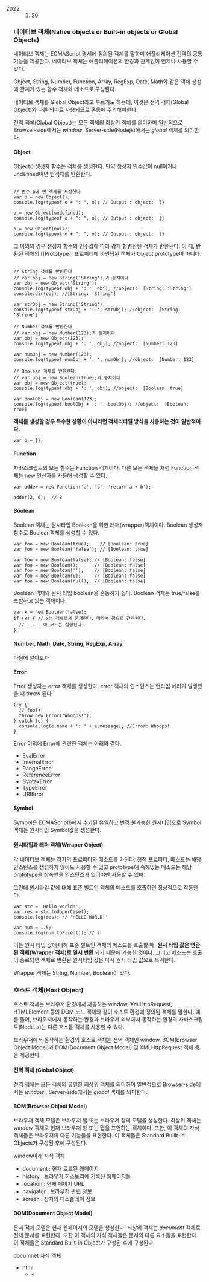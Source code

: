 2022. 1. 20

### 네이티브 객체(Native objects or Built-in objects or Global Objects)

네이티브 객체는 ECMAScript 명세에 정의된 객체를 말하며 애플리케이션 전역의 공통 기능을 제공한다.
네이티브 객체는 애플리케이션의 환경과 관계없이 언제나 사용할 수 있다.

Object, String, Number, Function, Array, RegExp, Date, Math와 같은 객체 생성에 관계가 있는 함수 객체와 메소드로 구성된다.

네이티브 객체를 Global Object라고 부르기도 하는데, 이것은 전역 객체(Global Object)와 다른 의미로 사용되므로 혼동에 주의해야한다.

전역 객체(Global Object)는 모든 객체의 최상위 객체를 의미하며 일반적으로 Browser-side에서는 _window_, Server-side(Nodejs)에서는 _global_ 객체를 의미한다.

#### Object

Object() 생성자 함수는 객체를 생성한다. 만약 생성자 인수값이 null이거나 undefined이면 빈객체를 반환한다.

```

// 변수 o에 빈 객체를 저장한다
var o = new Object();
console.log(typeof o + ": ", o); // Output : object:  {}

o = new Object(undefined);
console.log(typeof o + ": ", o); // Output : object:  {}

o = new Object(null);
console.log(typeof o + ": ", o); // Output : object:  {}
```

그 이외의 경우 생성자 함수의 인수값에 따라 강제 형변환된 객체가 반환된다.
이 때, 반환된 객체의 [[Prototype]] 프로퍼티에 바인딩된 객체가 Object.prototype이 아니다.

```

// String 객체를 반환한다
// var obj = new String('String');과 동치이다
var obj = new Object('String');
console.log(typeof obj + ': ', obj); //object:  [String: 'String']
console.dir(obj); //[String: 'String']

var strObj = new String('String');
console.log(typeof strObj + ': ', strObj); //object:  [String: 'String']

// Number 객체를 반환한다
// var obj = new Number(123);과 동치이다
var obj = new Object(123);
console.log(typeof obj + ': ', obj); //object:  [Number: 123]

var numObj = new Number(123);
console.log(typeof numObj + ': ', numObj); //object:  [Number: 123]

// Boolean 객체를 반환한다.
// var obj = new Boolean(true);과 동치이다
var obj = new Object(true);
console.log(typeof obj + ': ', obj); //object:  [Boolean: true]

var boolObj = new Boolean(123);
console.log(typeof boolObj + ': ', boolObj); //object:  [Boolean: true]
```

**객체를 생성할 경우 특수한 상황이 아니라면 객체리터럴 방식을 사용하는 것이 일반적이다.**

```
var o = {};
```

#### Function

자바스크립트의 모든 함수는 Function 객체이다. 다른 모든 객체들 처럼 Function 객체는 new 연산자를 사용해 생성할 수 있다.

```
var adder = new Function('a', 'b', 'return a + b');

adder(2, 6);  // 8
```

#### Boolean

Boolean 객체는 원시타입 Boolean을 위한 래퍼(wrapper)객체이다.
Boolean 생성자 함수로 Boolean객체를 생성할 수 있다.

```
var foo = new Boolean(true);    // [Boolean: true]
var foo = new Boolean('false'); // [Boolean: true]

var foo = new Boolean(false); // [Boolean: false]
var foo = new Boolean();      // [Boolean: false]
var foo = new Boolean('');    // [Boolean: false]
var foo = new Boolean(0);     // [Boolean: false]
var foo = new Boolean(null);  // [Boolean: false]
```

Boolean 객체와 원시 타입 boolean을 혼동하기 쉽다. Boolean 객체는 true/false를 포함하고 있는 객체이다.

```
var x = new Boolean(false);
if (x) { // x는 객체로서 존재한다. 따라서 참으로 간주된다.
  // . . . 이 코드는 실행된다.
}
```

#### Number, Math, Date, String, RegExp, Array

다음에 알아보자

#### Error

Error 생성자는 error 객체를 생성한다. error 객체의 인스턴스는 런타임 에러가 발생했을 때 throw 된다.

```
try {
  // foo();
  throw new Error('Whoops!');
} catch (e) {
  console.log(e.name + ': ' + e.message); //Error: Whoops!
}
```

Error 이외에 Error에 관련한 객체는 아래와 같다.

- EvalError
- InternalError
- RangeError
- ReferenceError
- SyntaxError
- TypeError
- URIError

#### Symbol

Symbol은 ECMAScript6에서 추가된 유일하고 변경 불가능한 원시타입으로 Symbol 객체는 원시타입 Symbol값을 생성한다.

#### 원시타입과 래퍼 객체(Wrraper Object)

각 네이티브 객체는 각자의 프로퍼티와 메소드를 가진다.
정적 프로퍼티, 메소드는 해당 인스턴스를 생성하지 않아도 사용할 수 있고 prototype에 속해있는 메소드는 해당 prototype을 상속받을 인스턴스가 있어야만 사용할 수 있따.

그런데 원시타입 값에 대해 표준 빌트인 객체의 메소드를 호출하면 정상적으로 작동한다.

```
var str = 'Hello world!';
var res = str.toUpperCase();
console.log(res); // 'HELLO WORLD!'

var num = 1.5;
console.log(num.toFixed()); // 2
```

이는 원시 타입 값에 대해 표준 빌트인 객체의 메소드를 호출할 때, **원시 타입 값은 연관된 객체(Wrapper 객체)로 일시 변환** 되기 때문에 가능한 것이다.
그리고 메소드는 호출이 종료되면 객체로 변환된 원시타입 값은 다시 원시 타입 값으로 복귀한다.

Wrapper 객체는 String, Number, Boolean이 있다.

### 호스트 객체(Host Object)

호스트 객체는 브라우저 환경에서 제공하는 window, XmlHttpRequest, HTMLElement 등의 DOM 노드 객체와 같이 호스트 환경에 정의된 객체를 말한다.
예를 들어, 브라우저에서 동작하는 환경과 브라우저 외부에서 동작하는 환경의 자바스크립트(Node.js)는 다른 호스틑 객체를 사용할 수 있다.

브라우저에서 동작하는 환경의 호스트 객체는 전역 객체인 window, BOM(Browser Object Model)과 DOM(Document Object Model) 및 XMLHttpRequest 객체 등을 제공한다.

#### 전역 객체 (Global Object)

전역 객체는 모든 객체의 유일한 최상위 객체를 의미하며 일반적으로 Browser-side에서는 _window_ , Server-side에서는 _global_ 객체를 의미한다.

#### BOM(Browser Object Model)

브라우저 객체 모델은 브라우저 탭 또는 브라우저 창의 모델을 생성한다.
최상위 객체는 _window_ 객체로 현재 브라우저 창 또는 탭을 표현하는 객체이다. 또한, 이 객체의 자식 객체들은 브라우저의 다른 기능들을 표현한다.
이 객체들은 Standard Bulilt-in Objects가 구성된 후에 구성된다.

window아래 자식 객체

- document : 현재 로드된 웹페이지
- history : 브라우저 히스토리에 기록된 웹페이지들
- location : 현재 페이지 URL
- navigator : 브라우저 관련 정보
- screen : 장치의 디스플레이 정보

#### DOM(Document Object Model)

문서 객체 모델은 현재 웹페이지의 모델을 생성한다. 최상위 객체는 _document_ 객체로 전체 문서를 표현한다. 또한 이 객체의 자식 객체들은 문서의 다른 요소들을 표현한다. 이 객체들은 Standard Built-in Object가 구성된 후에 구성된다.

documnet 자식 객체

- html
  - <head>
    - <title>
  - <body>
    - <div> - attribute
      - <p>
        - text

```
// in browser console
this === window // true

// in Terminal
node
this === global // true
```

전역 객체는 실행 컨텍스트에 컨트롤이 들어가기 이전에 생성이 되며 constructor가 없기 때문에 new 연산자를 이용하여 새롭게 생성할 수 없다.
즉, 개발자가 전역 객체를 생성하는 것은 불가능하다.

전역 객체는 전역 스코프를 갖게 된다.

전역 객체의 자식 객체를 사용할 때 전역 객체의 기술은 생략할 수 있따.
예를 들어, document 객체는 전역 객체 window의 자식 객체 window.document...와 같이 기술할 수 있으나 일반적으로 전역객체는 생략한다.

```
//example
document.querySelector("#id")
```

그러나 사용자가 정의한 변수와 전역 개겣의 자식객체의 이름이 충돌하는 경우, 명확히 전역 객체를 기술하여 혼동을 방지할 수 있다.

전역 객체는 전역 변수를 프로퍼티로 갖게 된다. 다시 말해 전역 변수는 전역 변수의 프로퍼티이다.

```
var ga = "Global variable";
console.log(ga); // Global variable
console.log(window.ga); // Global variable
```

글로벌 영역에서 선언한 함수도 전역 객체의 프로퍼티로 접근할 수 있다. 다시 말해 전역 함수는 전역 객체의 메소드이다.

```
function foo() {
    console.log('invoked!');
    }
    window.foo(); //invoked
```

Standard Built-in Object도 역시 전역 객체의 자식 객체이다. 전역 객체의 자식 객체를 사용할 때 전역 객체의 기술은 생략할 수 있으므로 표준 빌트인 객체도 전역 객체의 기술을 생략할 수 있따.

```
// window.alert('Hello world!');
alert('Hello world!');
```

### 전역 프로퍼티(Global property)

전역 프로퍼티는 **전역 객체의 프로퍼티를 의미한다.** 애플리케이션 전역에서 사용하는 값들을 나타내기 위해 사용한다. 전역 프로퍼티는 간단한 값이 대부분이며 다른 프로퍼티나 메소드를 가지고 있다.

#### Infinity

Infinity 프로퍼티는 음/양의 무한대를 나타내는 숫자값 Infinity를 갖는다.

```
console.log(window.Infinity); // Infinity

console.log(3/0);  // Infinity
console.log(-3/0); // -Infinity
console.log(Number.MAX_VALUE * 2); // 1.7976931348623157e+308 * 2
console.log(typeof Infinity); // number
```

#### NaN

**Not-a-Number라는 뜻이다.** 숫자가 아님을 나타내는 프로퍼티이다.

```
//NaN = Number.NaN
console.log(window.NaN); // NaN

console.log(Number('xyz')); // NaN
console.log(1 * 'string');  // NaN
console.log(typeof NaN);    // number
```

#### undefined

undefined 프로퍼티는 원시타입 undefined를 값으로 갖는다.

```
console.log(window.undefined); // undefined

var foo;
console.log(foo); // undefined
console.log(typeof undefined); // undefined
```

### 전역 함수 (Global Function)

전역 함수는 애플리케이션 전역에서 호출할 수 있는 함수로서 전역 객체의 메소드이다.

#### eval()

매개 변수에 전달된 문자열 구문 또는 표현식을 평가 또는 실행한다.
**사용자로부터 입력받은 콘텐츠(untrusted data)를 eval()로 실행하는 것은 보안에 매우 취약하다.**
eval()의 사용은 가급적 금지되어야 한다.

```
var foo = eval('2 + 2');
console.log(foo); // 4

var x = 5;
var y = 4;
console.log(eval('x * y')); // 20
```

#### isFinite()

매개변수에 전달된 값이 정상적인 유한수인지 검사하여 그 결과를 Boolean으로 반환한다.
매개변수에 전달된 값이 숫자가 아닌 경우, 숫자로 변환한 후 검사를 실행한다.

```
console.log(isFinite(Infinity));  // false
console.log(isFinite(NaN));       // false
console.log(isFinite('Hello'));   // false
console.log(isFinite('2005/12/12'));   // false

console.log(isFinite(0));         // true
console.log(isFinite(2e64));      // true
console.log(isFinite('10'));      // true: '10' → 10
console.log(isFinite(null));      // true: null → 0
```

isFinite(null)은 true를 반환하는데 이것은 null을 숫자로 변환하여 검사를 수행했기 때문이다.

```
// null이 숫자로 암묵적 강제 형변환이 일어난 경우
Number(null)  // 0
// null이 불리언로 암묵적 강제 형변환이 일어난 경우
Boolean(null) // false
```

#### isNaN()

매개변수에 전달된 값이 NaN인지 검사하여 그 결과를 Boolean으로 반환한다.
매개변수에 전달된 값이 숫자가 아닌 경우, 숫자로 변환 후 검사를 수행한다.

```
isNaN(NaN)       // true
isNaN(undefined) // true: undefined → NaN
isNaN({})        // true: {} → NaN
isNaN('blabla')  // true: 'blabla' → NaN

isNaN(true)      // false: true → 1
isNaN(null)      // false: null → 0
isNaN(37)        // false

// strings
isNaN('37')      // false: '37' → 37
isNaN('37.37')   // false: '37.37' → 37.37
isNaN('')        // false: '' → 0
isNaN(' ')       // false: ' ' → 0

// dates
isNaN(new Date())             // false: new Date() → Number
isNaN(new Date().toString())  // true:  String → NaN
```

#### parseFloat()

매개 변수에 전달된 문자열을 부동소수점 숫자로 변환하여 반환한다.
문자열의 첫 숫자만 반환되며 전후 공백은 무시된다. 그리고 첫문자를 숫자로 변환할 수 없다면 NaN을 반환한다.

```
parseFloat('3.14');     // 3.14
parseFloat('10.00');    // 10
parseFloat('34 45 66'); // 34
parseFloat(' 60 ');     // 60
parseFloat('40 years'); // 40
parseFloat('He was 40') // NaN
```

#### parseInt()

매개 변수에 전달된 문자열을 정수형 숫자(Integer)로 해석(parsing)하여 반환된다.
반환값은 언제나 10진수다.

두번째 매개변수에 진법을 나타내는 기수를 지정하면 첫번째 매개변수에 전달된 문자열을 해당 기수의 숫자로 해석하여 반환한다.
이 때, 반환값은 항상 10진수이다.

```
parseInt('10', 2);  // 2진수 10 → 10진수 2
parseInt('10', 8);  // 8진수 10 → 10진수 8
parseInt('10', 16); // 16진수 10 → 10진수 16
```

첫번째 매개변수에 전달된 문자열의 두번째 문자부터 해당 진수를 나타내는 숫자가 아닌 문자(2진수의 경우, 2)와 마주치면 이 문자와 계속되는 문자들은 전부 무시되며
해석된 정수 값만을 반환한다.

```
parseInt('1A0'));    // 1
parseInt('102', 2)); // 2
parseInt('58', 8);   // 5
parseInt('FG', 16);  // 15
```

첫번째 매개변수에 전달된 문자열에 공백이 있다면 첫번째 문자열만 해석하여 반환하며 전후 공백은 무시된다. 만일 첫번째 문자열을 숫자로 파싱할 수 없는 경우, NaN을 반환한다.

```
parseInt('34 45 66'); // 34
parseInt(' 60 ');     // 60
parseInt('40 years'); // 40
parseInt('He was 40') // NaN
```

#### encodeURI() / decodeURI()

encodeURI()는 매개변수로 전달된 URI(Uniform Resource Identifier)를 인코딩한다.

여기서 인코딩이란 URI의 문자들을 이스케이프 처리하는 것을 의미한다.

- 이스케이프 처리
  네트워크를 통해 정보를 공유할 때 어떤 시스템에서도 읽을 수 있는 ASCII Character-set로 변환하는 것이다.
- 이스케이프 처리 이유
  URL은 ASCII Character-set으로만 구성되어야 하며 한글을 포함한 대부분의 외국어나 ASCII에 정의되지 않은 특수문자의 경우 URL에 포함될 수 없다.
  그래서, URL내에서 의미를 갖고 있는 문자나 올 수 없는 문자 또는 시스템에 의해 해석될 수 있는 문자를 이스케이프 처리하여 야기될 수 있는 문제를 예방하기 위함이다.

이스케이프 처리에서 제외되는 문자 : 알파벳 숫자 - \_ . ! ~ \* ' ()

ecodeURI(URI) : URI: 완전한 URI (only ASCII)
decodeURI(URI) : encodedURI: 인코딩된 완전한 URI

#### encodeURIComponent() / decodeURIComponent()

encodeURIComponent()은 매개변 수로 전달된 URI component(구성요소)를 인코딩한다.

decodeURIComponent()은 매개변수로 전달된 URI component를 디코딩한다.

encodeURIComponent()는 인수를 쿼리스트링의 일부라고 간주한다.
따라서 = ? &를 인코딩한다.

반면, encodeURI()는 인수를 URI전체라고 간주하며 파라미터 구분자인 = ? &를 인코딩하지 않는다.
